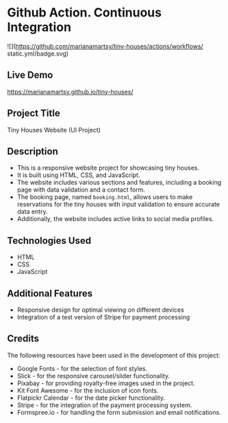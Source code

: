 # Github Action. Continuous Integration

![](https://github.com/marianamartsy/tiny-houses/actions/workflows/
static.yml/badge.svg)

## Live Demo

https://marianamartsy.github.io/tiny-houses/

## Project Title

Tiny Houses Website (UI Project) 

## Description

- This is a responsive website project for showcasing tiny houses. 
- It is built using HTML, CSS, and JavaScript. 
- The website includes various sections and features, including a booking page with data validation and a contact form. 
- The booking page, named `booking.html`, allows users to make reservations for the tiny houses with input validation to ensure accurate data entry. 
- Additionally, the website includes active links to social media profiles.

## Technologies Used

- HTML
- CSS
- JavaScript

## Additional Features

- Responsive design for optimal viewing on different devices
- Integration of a test version of Stripe for payment processing

## Credits

The following resources have been used in the development of this project:

- Google Fonts - for the selection of font styles.
- Slick - for the responsive carousel/slider functionality.
- Pixabay - for providing royalty-free images used in the project.
- Kit Font Awesome - for the inclusion of icon fonts.
- Flatpickr Calendar - for the date picker functionality.
- Stripe - for the integration of the payment processing system.
- Formspree.io - for handling the form submission and email notifications.







